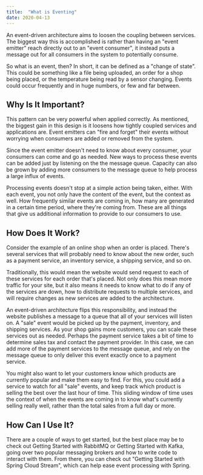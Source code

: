 ```yaml
---
title:  "What is Eventing"
date: 2020-04-13
---
```


An event-driven architecture aims to loosen the coupling between services. The biggest way this is accomplished is rather than having an "event emitter" reach directly out to an "event consumer", it instead puts a message out for all consumers in the system to potentially consume.

So what is an event, then? In short, it can be defined as a "change of state". This could be something like a file being uploaded, an order for a shop being placed, or the temperature being read by a sensor changing. Events could occur frequently and in huge numbers, or few and far between. 

## Why Is It Important?

This pattern can be very powerful when applied correctly. As mentioned, the biggest gain in this design is it loosens how tightly coupled services and applications are. Event emitters can "fire and forget" their events without worrying when consumers are added or removed from the system.

Since the event emitter doesn't need to know about every consumer, your consumers can come and go as needed. New ways to process these events can be added just by listening on the the message queue. Capacity can also be grown by adding more consumers to the message queue to help process a large influx of events.

Processing events doesn't stop at a simple action being taken, either. With each event, you not only have the content of the event, but the context as well. How frequently similar events are coming in, how many are generated in a certain time period, where they're coming from. These are all things that give us additional information to provide to our consumers to use.

## How Does It Work?

Consider the example of an online shop when an order is placed. There's several services that will probably need to know about the new order, such as a payment service, an inventory service, a shipping service, and so on.

Traditionally, this would mean the website would send request to each of these services for each order that's placed. Not only does this mean more traffic for your site, but it also means it needs to know what to do if any of the services are down, how to distribute requests to multiple services, and will require changes as new services are added to the architecture.

An event-driven architecture flips this responsibility, and instead the website publishes a message to a queue that all of your services will listen on. A "sale" event would be picked up by the payment, inventory, and shipping services. As your shop gains more customers, you can scale these services out as needed. Perhaps the payment service takes a bit of time to determine sales tax and contact the payment provider. In this case, we can add more of the payment services to the message queue, and rely on the message queue to only deliver this event exactly once to a payment service.

You might also want to let your customers know which products are currently popular and make them easy to find. For this, you could add a service to watch for all "sale" events, and keep track which product is selling the best over the last hour of time. This sliding window of time uses the context of when the events are coming in to know what's currently selling really well, rather than the total sales from a full day or more.

## How Can I Use It?

There are a couple of ways to get started, but the best place may be to check out Getting Started with RabbitMQ or Getting Started with Kafka, going over two popular messaging brokers and how to write code to interact with them. From there, you can check out "Getting Started with Spring Cloud Stream", which can help ease event processing with Spring.